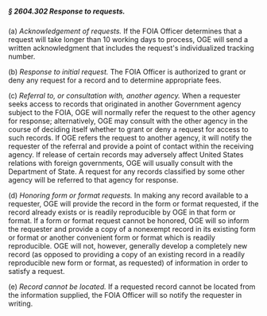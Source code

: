 ##### § 2604.302 Response to requests. #####

(a) *Acknowledgement of requests.* If the FOIA Officer determines that a request will take longer than 10 working days to process, OGE will send a written acknowledgment that includes the request's individualized tracking number.

(b) *Response to initial request.* The FOIA Officer is authorized to grant or deny any request for a record and to determine appropriate fees.

(c) *Referral to, or consultation with, another agency.* When a requester seeks access to records that originated in another Government agency subject to the FOIA, OGE will normally refer the request to the other agency for response; alternatively, OGE may consult with the other agency in the course of deciding itself whether to grant or deny a request for access to such records. If OGE refers the request to another agency, it will notify the requester of the referral and provide a point of contact within the receiving agency. If release of certain records may adversely affect United States relations with foreign governments, OGE will usually consult with the Department of State. A request for any records classified by some other agency will be referred to that agency for response.

(d) *Honoring form or format requests.* In making any record available to a requester, OGE will provide the record in the form or format requested, if the record already exists or is readily reproducible by OGE in that form or format. If a form or format request cannot be honored, OGE will so inform the requester and provide a copy of a nonexempt record in its existing form or format or another convenient form or format which is readily reproducible. OGE will not, however, generally develop a completely new record (as opposed to providing a copy of an existing record in a readily reproducible new form or format, as requested) of information in order to satisfy a request.

(e) *Record cannot be located.* If a requested record cannot be located from the information supplied, the FOIA Officer will so notify the requester in writing.